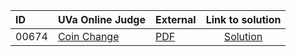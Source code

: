 | ID | UVa Online Judge | External | Link to solution |
|:---|:---|:---|:---:|
| 00674 | [Coin Change](https://onlinejudge.org/index.php?option=com_onlinejudge&Itemid=8&page=show_problem&problem=615) | [PDF](https://onlinejudge.org/external/6/674.pdf) | [Solution](https%3A//github.com/versenyi98/programming-contests/tree/master/UVa%20Online%20Judge/00674%2520-%2520Coin%2520Change)|
